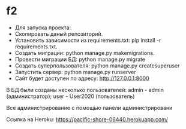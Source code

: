 # f2
* Для запуска проекта:
* Скопировать даный репозиторий.
* Установить зависимости из requirements.txt: pip install -r requirements.txt.
* Создать миграции: python manage.py makemigrations.
* Провести миграции БД: python manage.py migrate
* Создать суперпользователя: python manage.py createsuperuser
* Запустить сервер: python manage.py runserver
* Сайт будет доступен по адресу: http://127.0.0.1:8000

В БД были созданы несколько пользователей: admin - admin (администратор); user - User2020 (пользователь)

Все администрирование  с помощью панели администрировани

Ссылка на Heroku: https://pacific-shore-06440.herokuapp.com/

